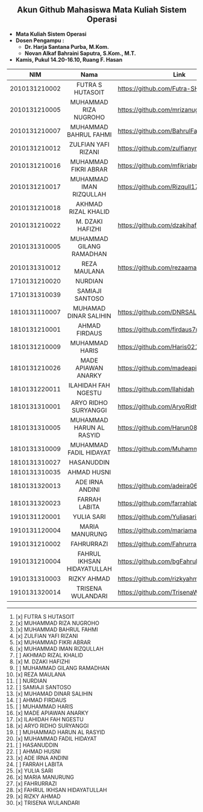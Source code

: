 ## <center>Akun Github Mahasiswa Mata Kuliah Sistem Operasi</center>

- **Mata Kuliah Sistem Operasi**
- **Dosen Pengampu :**
    - **Dr. Harja Santana Purba, M.Kom.**
    - **Novan Alkaf Bahraini Saputra, S.Kom., M.T.**
- **Kamis, Pukul 14.20-16.10, Ruang F. Hasan**


| NIM | Nama | Link | Repository Tugas Sistem Operasi |
| ----------- | :---------: | ---------- | ---------- |
| 2010131210002 | FUTRA S HUTASOIT | https://github.com/Futra-SH | https://github.com/Futra-SH/AdministrasiSistem |
| 2010131210005 | MUHAMMAD RIZA NUGROHO | https://github.com/mrizanugroho | https://github.com/mrizanugroho/CSE-AdminSis22 |
| 2010131210007 | MUHAMMAD BAHRUL FAHMI | https://github.com/BahrulFahmi | https://github.com/BahrulFahmi/Admin_Sistem |
| 2010131210012 | ZULFIAN YAFI RIZANI | https://github.com/zulfianyr9 | https://github.com/zulfianyr9/adminsistem |
| 2010131210016 | MUHAMMAD FIKRI ABRAR | https://github.com/mfikriabrar17 | https://github.com/mfikriabrar17/AdminSistem |
| 2010131210017 | MUHAMMAD IMAN RIZQULLAH | https://github.com/Rizqull17 | https://github.com/Rizqull17/Administrasi-Sistem |
| 2010131210018 | AKHMAD RIZAL KHALID |  |  |
| 2010131210022 | M. DZAKI HAFIZHI | https://github.com/dzakihafizhikandangan | https://github.com/dzakihafizhikandangan/Administrasi_Sistem |
| 2010131310005 | MUHAMMAD GILANG RAMADHAN |  |  |
| 2010131310012 | REZA MAULANA | https://github.com/rezaamaulana | https://github.com/rezaamaulana/AdminSis |
| 1710131210020 | NURDIAN |  |  |
| 1710131310039 | SAMIAJI SANTOSO |  |  |
| 1810131110007 | MUHAMAD DINAR SALIHIN | https://github.com/DNRSAL | https://github.com/DNRSAL/admin-sistem |
| 1810131210001 | AHMAD FIRDAUS | https://github.com/firdaus7neo |  |
| 1810131210009 | MUHAMMAD HARIS | https://github.com/Haris0210 | https://github.com/Haris0210/Administrasi-Sistem |
| 1810131210026 | MADE APIAWAN ANARKY | https://github.com/madeapiawan1 | https://github.com/madeapiawan1/Administrasi-Sistem- |
| 1810131220011 | ILAHIDAH FAH NGESTU | https://github.com/Ilahidah | https://github.com/Ilahidah/Admsys |
| 1810131310001 | ARYO RIDHO SURYANGGI | https://github.com/AryoRidho | https://github.com/AryoRidho/Administrasi-Sistem- |
| 1810131310005 | MUHAMMAD HARUN AL RASYID | https://github.com/Harun0825 | https://github.com/Harun0825/administrasi-sistem |
| 1810131310009 | MUHAMMAD FADIL HIDAYAT | https://github.com/MuhammadFadilHidayat | https://github.com/MuhammadFadilHidayat/Administrasi-Sistem |
| 1810131310027 | HASANUDDIN |  |  |
| 1810131310035 | AHMAD HUSNI |  |  |
| 1810131320013 | ADE IRNA ANDINI | https://github.com/adeira06 | https://github.com/adeira06/Adminisistem |
| 1810131320023 | FARRAH LABITA | https://github.com/farrahlabita |  |
| 1910131120001 | YULIA SARI | https://github.com/Yuliasari1907 | https://github.com/Yuliasari1907/Administrasi-Sistem |
| 1910131120004 | MARIA MANURUNG | https://github.com/mariamanurungg | https://github.com/mariamanurungg/Administrasi-Sistem |
| 1910131210002 | FAHRURRAZI | https://github.com/FahrurraziULM04 | https://github.com/FahrurraziULM04/Tugas-Administrasi-Sistem |
| 1910131210004 | FAHRUL IKHSAN HIDAYATULLAH | https://github.com/bgFahrulsansbase | https://github.com/bgFahrulsansbase/AKBC6508-ADMINISTRASI-SISTEM |
| 1910131310003 | RIZKY AHMAD | https://github.com/rizkyahmad16 | https://github.com/rizkyahmad16/ABKC6507_Administrasi_Sistem |
| 1910131320014 | TRISENA WULANDARI | https://github.com/TrisenaWulandari | https://github.com/TrisenaWulandari/Administrasi-Sistem |

---

1. [x] FUTRA S HUTASOIT
2. [x] MUHAMMAD RIZA NUGROHO
3. [x] MUHAMMAD BAHRUL FAHMI
4. [x] ZULFIAN YAFI RIZANI
5. [x] MUHAMMAD FIKRI ABRAR
6. [x] MUHAMMAD IMAN RIZQULLAH
7. [ ] AKHMAD RIZAL KHALID
8. [x] M. DZAKI HAFIZHI
9. [ ] MUHAMMAD GILANG RAMADHAN
10. [x] REZA MAULANA
11. [ ] NURDIAN
12. [ ] SAMIAJI SANTOSO
13. [x] MUHAMAD DINAR SALIHIN
14. [ ] AHMAD FIRDAUS
15. [ ] MUHAMMAD HARIS
16. [x] MADE APIAWAN ANARKY
17. [x] ILAHIDAH FAH NGESTU
18. [x] ARYO RIDHO SURYANGGI
19. [ ] MUHAMMAD HARUN AL RASYID
20. [x] MUHAMMAD FADIL HIDAYAT
21. [ ] HASANUDDIN
22. [ ] AHMAD HUSNI
23. [x] ADE IRNA ANDINI
24. [ ] FARRAH LABITA
25. [x] YULIA SARI
26. [x] MARIA MANURUNG
27. [x] FAHRURRAZI
28. [x] FAHRUL IKHSAN HIDAYATULLAH
29. [x] RIZKY AHMAD
30. [x] TRISENA WULANDARI